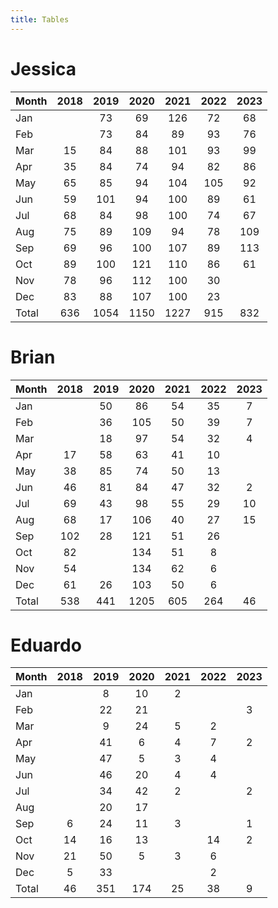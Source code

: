 ```yaml
---
title: Tables
---
```


# Jessica

| Month | 2018 | 2019 | 2020 | 2021 | 2022 | 2023 |
| --- |:---: | :---: | :---: | :---: | :---: | :---: |
| Jan |    | 73 | 69 | 126 | 72 | 68 |
| Feb |    | 73 | 84 | 89 | 93 | 76 |
| Mar | 15 | 84 | 88 | 101 | 93 | 99 |
| Apr | 35 | 84 | 74 | 94 | 82 | 86 |
| May | 65 | 85 | 94 | 104 | 105 | 92 |
| Jun | 59 | 101 | 94 | 100 | 89 | 61 |
| Jul | 68 | 84 | 98 | 100 | 74 | 67 |
| Aug | 75 | 89 | 109 | 94 | 78 | 109 |
| Sep | 69 | 96 | 100 | 107 | 89 | 113 |
| Oct | 89 | 100 | 121 | 110 | 86 | 61 |
| Nov | 78 | 96 | 112 | 100 | 30 |    |
| Dec | 83 | 88 | 107 | 100 | 23 |    |
| Total | 636 | 1054 | 1150 | 1227 | 915 | 832 |

# Brian

| Month | 2018 | 2019 | 2020 | 2021 | 2022 | 2023 |
| --- |:---: | :---: | :---: | :---: | :---: | :---: |
| Jan |    | 50 | 86 | 54 | 35 | 7 |
| Feb |    | 36 | 105 | 50 | 39 | 7 |
| Mar |    | 18 | 97 | 54 | 32 | 4 |
| Apr | 17 | 58 | 63 | 41 | 10 |    |
| May | 38 | 85 | 74 | 50 | 13 |    |
| Jun | 46 | 81 | 84 | 47 | 32 | 2 |
| Jul | 69 | 43 | 98 | 55 | 29 | 10 |
| Aug | 68 | 17 | 106 | 40 | 27 | 15 |
| Sep | 102 | 28 | 121 | 51 | 26 |    |
| Oct | 82 |    | 134 | 51 | 8 |    |
| Nov | 54 |    | 134 | 62 | 6 |    |
| Dec | 61 | 26 | 103 | 50 | 6 |    |
| Total | 538 | 441 | 1205 | 605 | 264 | 46 |

# Eduardo

| Month | 2018 | 2019 | 2020 | 2021 | 2022 | 2023 |
| --- |:---: | :---: | :---: | :---: | :---: | :---: |
| Jan |    | 8 | 10 | 2 |    |    |
| Feb |    | 22 | 21 |    |    | 3 |
| Mar |    | 9 | 24 | 5 | 2 |    |
| Apr |    | 41 | 6 | 4 | 7 | 2 |
| May |    | 47 | 5 | 3 | 4 |    |
| Jun |    | 46 | 20 | 4 | 4 |    |
| Jul |    | 34 | 42 | 2 |    | 2 |
| Aug |    | 20 | 17 |    |    |    |
| Sep | 6 | 24 | 11 | 3 |    | 1 |
| Oct | 14 | 16 | 13 |    | 14 | 2 |
| Nov | 21 | 50 | 5 | 3 | 6 |    |
| Dec | 5 | 33 |    |    | 2 |    |
| Total | 46 | 351 | 174 | 25 | 38 | 9 |

